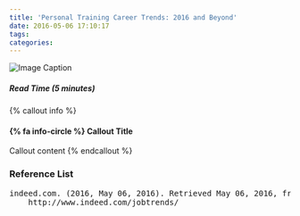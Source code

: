 ```yaml
---
title: 'Personal Training Career Trends: 2016 and Beyond'
date: 2016-05-06 17:10:17
tags:
categories:
---
```

![Image Caption](https://googledrive.com/host/0B_wpLFZ54MdKR3BNSHBHYlAwMHM/arnold-triceps1.jpg)

##### Read Time (5 minutes)


{% callout info %}
#### {% fa info-circle %} Callout Title
Callout content
{% endcallout %}

### Reference List
<pre>
indeed.com. (2016, May 06, 2016). Retrieved May 06, 2016, from 
    http://www.indeed.com/jobtrends/
</pre>
